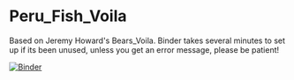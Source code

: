 # Peru_Fish_Voila
 Based on Jeremy Howard's Bears_Voila.
 Binder takes several minutes to set up if its been unused, unless you get an error message, please be patient!


[![Binder](https://mybinder.org/badge_logo.svg)](https://mybinder.org/v2/gh/RobillardA/Peru_Fish_Voila/main?urlpath=%2Fvoila%2Frender%2FPeru_Fish_Voila.ipynb)
